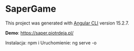 # SaperGame

This project was generated with [Angular CLI](https://github.com/angular/angular-cli) version 15.2.7.

**Demo**: https://saper.piotrdeja.pl/

Instalacja: npm i
Uruchomienie: ng serve -o
